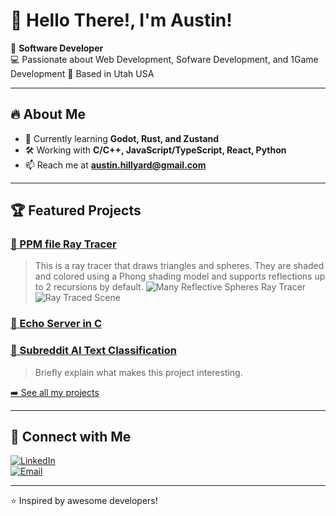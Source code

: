 # 👋 Hello There!, I'm Austin!

🚀 **Software Developer**  
💻 Passionate about Web Development, Sofware Development, and 1Game Development 
📍 Based in Utah USA 

---

## 🔥 About Me  
- 🌱 Currently learning **Godot, Rust, and Zustand**  
- 🛠️ Working with **C/C++, JavaScript/TypeScript, React, Python**  
- 📫 Reach me at **austin.hillyard@gmail.com**  

---

## 🏆 Featured Projects  
### [🔗 PPM file Ray Tracer](https://github.com/austinhillyard/CS455/tree/main/RayTracer)
> This is a ray tracer that draws triangles and spheres. They are shaded and colored using a Phong shading model and supports reflections up to 2 recursions by default.
![Many Reflective Spheres Ray Tracer]("https://github.com/austinhillyard/CS455/blob/main/RayTracer/reflectiveSpheres.png")
![Ray Traced Scene]("https://github.com/austinhillyard/CS455/blob/main/RayTracer/TriScene2.png")

### [🔗 Echo Server in C]()

### [🔗 Subreddit AI Text Classification](https://github.com/austinhillyard/LING581-FinalProject)
> Briefly explain what makes this project interesting.

[➡️ See all my projects](https://github.com/austinhillyard?tab=repositories)  

---

## 🔗 Connect with Me  
[![LinkedIn](https://img.shields.io/badge/LinkedIn-0A66C2?style=for-the-badge&logo=linkedin&logoColor=white)](https://www.linkedin.com/in/austin-hillyard-b315581b7?lipi=urn%3Ali%3Apage%3Ad_flagship3_profile_view_base_contact_details%3BKJEGU9DbSnCqdRaZwSHx1g%3D%3D)  
[![Email](https://img.shields.io/badge/Email-D14836?style=for-the-badge&logo=gmail&logoColor=white)](mailto:austin.hillyard@gmail.com)  

---

⭐️ Inspired by awesome developers!  
